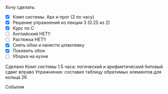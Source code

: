 Хочу сделать:
- [x] Комп системы. Арх и прог (2 по часу)
- [x] Решение упражнений из лекции 3 (0.25 из 2)
- [x] Курс по C
- [ ] Английский НЕТ!!
- [ ] Растяжка НЕТ!!
- [x] Снять обои и нанести шпаклевку
- [x] Поклеить обои
- [ ] Уборка на кухне  

Сделано
Комп системы 1.5 часа: логический и арифметический битовый сдвиг вправо 
Упражнения: составил таблицу обратимых элементов для кольца 26

События